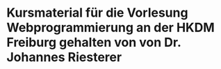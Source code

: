 # Kursmaterial für die Vorlesung Webprogrammierung an der HKDM Freiburg gehalten von von Dr. Johannes Riesterer
